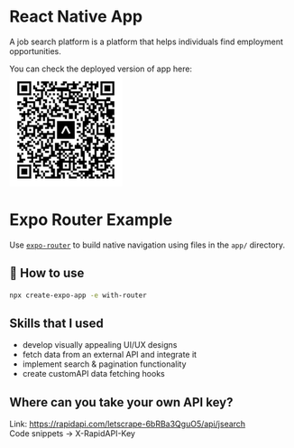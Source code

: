# React Native App
A job search platform is a platform that helps individuals find employment opportunities.

You can check the deployed version of app here: <br/>
<img src="https://github.com/alibinauanov/react-native-app/blob/main/qr.svg" width="200" height="200" />

# Expo Router Example

Use [`expo-router`](https://expo.github.io/router) to build native navigation using files in the `app/` directory.

## 🚀 How to use

```sh
npx create-expo-app -e with-router
```

## Skills that I used
* develop visually appealing UI/UX designs
* fetch data from an external API and integrate it
* implement search & pagination functionality
* create customAPI data fetching hooks

## Where can you take your own API key?
Link: https://rapidapi.com/letscrape-6bRBa3QguO5/api/jsearch <br/>
Code snippets -> X-RapidAPI-Key


